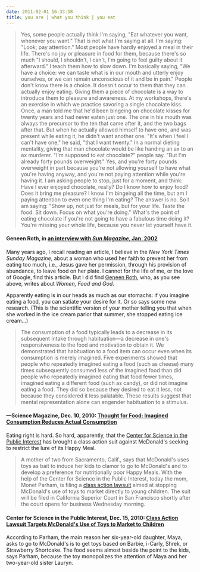 ```yaml
---
date: 2011-02-01 16:33:58
title: you are | what you think | you eat
---
```


> Yes, some people actually think I'm saying, "Eat whatever you want, whenever you want." That is not what I'm saying at all. I'm saying: "Look; pay attention." Most people have hardly enjoyed a meal in their life. There's no joy or pleasure in food for them, because there's so much "I should, I shouldn't, I can't, I'm going to feel guilty about it afterward." I teach them how to slow down. I'm basically saying, "We have a choice: we can taste what is in our mouth and utterly enjoy ourselves, or we can remain unconscious of it and be in pain." People don't know there is a choice. It doesn't occur to them that they can actually enjoy eating. Giving them a piece of chocolate is a way to introduce them to pleasure and awareness. At my workshops, there's an exercise in which we practice savoring a single chocolate kiss. Once, a man told me that he'd been bingeing on chocolate kisses for twenty years and had never eaten just one. The one in his mouth was always the precursor to the ten that came after it, and the two bags after that. But when he actually allowed himself to have one, and was present while eating it, he didn't want another one. "It's when I feel I can't have one," he said, "that I want twenty." In a normal dieting mentality, giving that man chocolate would be like handing an ax to an ax murderer. "I'm supposed to eat chocolate?" people say. "But I'm already forty pounds overweight." Yes, and you're forty pounds overweight in part because you're not allowing yourself to have what you're having anyway, and you're not paying attention while you're having it. I am asking people to stop, just for a moment, and think: Have I ever enjoyed chocolate, really? Do I know how to enjoy food? Does it bring me pleasure? I know I'm bingeing all the time, but am I paying attention to even one thing I'm eating? The answer is no. So I am saying: "Show up, not just for meals, but for your life. Taste the food. Sit down. Focus on what you're doing." What's the point of eating chocolate if you're not going to have a fabulous time doing it? You're missing your whole life, because you never let yourself have it.
#### Geneen Roth, in [an interview with *Sun Magazine*, Jan. 2002](http://www.geneenroth.com/geneen_roth_interview.php) 

Many years ago, I recall reading an article, I believe in the *New York Times Sunday Magazine*, about a woman who used her faith to prevent her from eating too much, i.e., Jesus gave her permission, through his provision of abundance, to leave food on her plate. I cannot for the life of me, or the love of Google, find this article. But I did find [Geneen Roth](http://www.geneenroth.com/), who, as you see above, writes about *Women, Food and God*.

Apparently eating is in our heads as much as our stomachs: if you imagine eating a food, you can satiate your desire for it. Or so says some new research. (This is the scientific version of your mother telling you that when she worked in the ice cream parlor that summer, she stopped eating ice cream...)

> The consumption of a food typically leads to a decrease in its subsequent intake through habituation—a decrease in one's responsiveness to the food and motivation to obtain it. We demonstrated that habituation to a food item can occur even when its consumption is merely imagined. Five experiments showed that people who repeatedly imagined eating a food (such as cheese) many times subsequently consumed less of the imagined food than did people who repeatedly imagined eating that food fewer times, imagined eating a different food (such as candy), or did not imagine eating a food. They did so because they desired to eat it less, not because they considered it less palatable. These results suggest that mental representation alone can engender habituation to a stimulus.
#### —Science Magazine, Dec. 10, 2010: [Thought for Food: Imagined Consumption Reduces Actual Consumption](http://www.sciencemag.org/content/330/6010/1530.abstract)

Eating right is hard. So hard, apparently, that the [Center for Science in the Public Interest](http://www.cspinet.org/) has brought a class action suit against McDonald's seeking to restrict the lure of its Happy Meal.

> A mother of two from Sacramento, Calif., says that McDonald's uses toys as bait to induce her kids to clamor to go to McDonald's and to develop a preference for nutritionally poor Happy Meals. With the help of the Center for Science in the Public Interest, today the mom, Monet Parham, is filing a [class action lawsuit](http://cspinet.org/new/pdf/mcdonald_scomplaint.pdf) aimed at stopping McDonald's use of toys to market directly to young children. The suit will be filed in California Superior Court in San Francisco shortly after the court opens for business Wednesday morning.
#### Center for Science in the Public Interest, Dec. 15, 2010: [Class Action Lawsuit Targets McDonald's Use of Toys to Market to Children](http://www.cspinet.org/new/201012151.html)

According to Parham, the main reason her six-year-old daughter, Maya, asks to go to McDonald's is to get toys based on Barbie, i-Carly, Shrek, or Strawberry Shortcake. The food seems almost beside the point to the kids, says Parham, because the toy monopolizes the attention of Maya and her two-year-old sister Lauryn. 